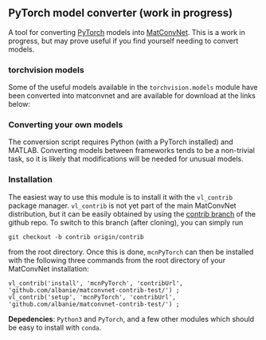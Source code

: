 PyTorch model converter (work in progress)
---

A tool for converting [PyTorch](https://github.com/pytorch/pytorch) models into [MatConvNet](https://github.com/vlfeat/matconvnet). This is a work in progress, but may prove useful if you find yourself needing to convert models.

### torchvision models

Some of the useful models available in the `torchvision.models` module 
have been converted into matconvnet and are available for download at the links
below:

### Converting your own models

The conversion script requires Python (with a PyTorch installed) and MATLAB.  Converting models between frameworks tends to be a non-trivial task, so it is likely
that modifications will be needed for unusual models.

### Installation

The easiest way to use this module is to install it with the `vl_contrib` 
package manager. `vl_contrib` is not yet part of the main MatConvNet 
distribution, but it can be easily obtained by using the 
[contrib branch](https://github.com/vlfeat/matconvnet/tree/contrib) of the 
github repo. To switch to this branch (after cloning), you can simply run 

`git checkout -b contrib origin/contrib`

from the root directory. Once this is done, `mcnPyTorch` can then be installed 
with the following three commands from the root directory of your MatConvNet 
installation:

```
vl_contrib('install', 'mcnPyTorch', 'contribUrl', 'github.com/albanie/matconvnet-contrib-test/') ;
vl_contrib('setup', 'mcnPyTorch', 'contribUrl', 'github.com/albanie/matconvnet-contrib-test/') ;
```

**Depedencies**: `Python3` and `PyTorch`, and a few other modules which should be easy to install with `conda`.

